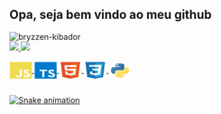 ## Opa, seja bem vindo ao meu github
<img src="https://komarev.com/ghpvc/?username=bryzzen-kibador&color=green" alt="bryzzen-kibador" /> 
<div>
  <a href="https://github.com/bryzzen-kibador">
  <img height="180em" src="https://github-readme-stats.vercel.app/api?username=bryzzen-kibador&show_icons=true&theme=tokyonight&include_all_commits=true&count_private=true"/>
  <img height="180em" src="https://github-readme-stats.vercel.app/api/top-langs/?username=bryzzen-kibador&layout=compact&langs_count=7&theme=tokyonight&count_private=true"/>
</div>
<div style="display: inline_block"><br>
  <img align="center" alt="Bryzzen-Js" height="30" width="40" src="https://raw.githubusercontent.com/devicons/devicon/master/icons/javascript/javascript-plain.svg">
  <img align="center" alt="Bryzzen-Ts" height="30" width="40" src="https://raw.githubusercontent.com/devicons/devicon/master/icons/typescript/typescript-plain.svg">
  <img align="center" alt="Bryzzen-HTML" height="30" width="40" src="https://raw.githubusercontent.com/devicons/devicon/master/icons/html5/html5-original.svg">
  <img align="center" alt="Bryzzen-CSS" height="30" width="40" src="https://raw.githubusercontent.com/devicons/devicon/master/icons/css3/css3-original.svg">
  <img align="center" alt="Bryzzen-Python" height="30" width="40" src="https://raw.githubusercontent.com/devicons/devicon/master/icons/python/python-original.svg">
</div>
  
  ##
 
![Snake animation](https://github.com/bryzzen-kibador/bryzzen-kibador/blob/output/github-contribution-grid-snake.svg)
